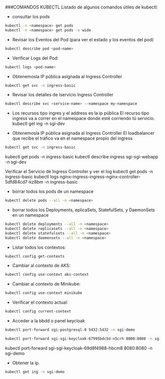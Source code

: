 ###COMANDOS KUBECTL
Listado de algunos comandos útiles de kubectl:

*  consultar los pods

```sh
kubectl -n <namespace> get pods
kubectl -n <namespace> get pods -o wide
```



* Revisar los Eventos del Pod (para ver el estado y los eventos del pod)
```sh
kubectl describe pod <pod-name>
```

* Verificar Logs del Pod:
```sh
kubectl logs <pod-name>
```

* Obtenemosla IP pública asignada al Ingress Controller 
```sh
kubectl get svc -n ingress-basic
```
* Revisar los detalles de lservicio Ingress Controller 
```sh
kubectl describe svc <service-name> --namespace my-namespace
```
* Los recursos tipo ingres y el address es la ip pública
El recurso tipo ingress va a correr en el namespace donde esté corriendo tú servicio.
kubectl get ing -n sgi-dev

* Obtenemosla IP pública asignada al Ingress Controller 
El loadbalancer que recibe el tráfico va en el namespace propio del ingress  
```sh
kubectl get svc -n ingress-basic
```
kubectl get pods -n ingress-basic
kubectl describe ingress sgi-sgi-webapp -n sgi-dev

Verificar el Servicio de Ingress Controller y ver el log
kubectl get pods -n ingress-basic
kubectl logs nginx-ingress-ingress-nginx-controller-5dfd84cd7-kz8bm  -n ingress-basic

* borrar todos los pods de un namespace

```sh
kubectl delete pods --all -n <namespace>
```

*  borrar todos los Deployments, eplicaSets, StatefulSets, y DaemonSets en un namespace
```sh
kubectl delete deployments --all -n <namespace>
kubectl delete replicasets --all -n <namespace>
kubectl delete statefulsets --all -n <namespace>
kubectl delete daemonsets --all -n <namespace>
```

* Listar todos los contextos:
```sh
kubectl config get-contexts
```

* Cambiar al contexto de AKS:
```sh
kubectl config use-context aks-context
```

* Cambiar al contexto de Minikube:
```sh
kubectl config use-context minikube
```

* Verificar el contexto actual:
```sh
kubectl config current-context
```

* Acceder a la bbdd o panel keycloak
```sh
kubectl port-forward sgi-postgresql-0 5432:5432 -n sgi-demo
```

```sh
kubectl port-forward sgi-sgi-keycloak-67995bdc5d-n5crh 8080:8080 -n sgi-demo
```

kubectl port-forward sgi-sgi-keycloak-69d8f4988-hbcm8 8080:8080 -n sgi-demo

* Obtener la ip.
```sh
kubectl get ing -n sgi-demo
```

